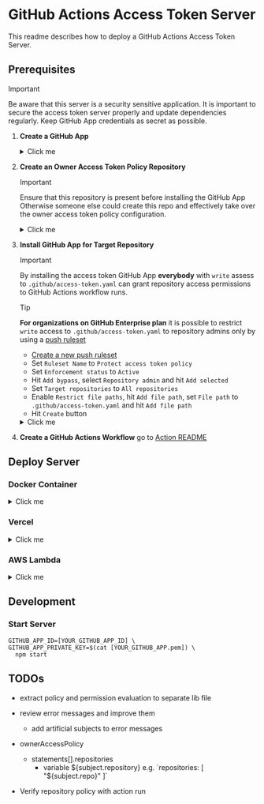 # GitHub Actions Access Token Server

This readme describes how to deploy a GitHub Actions Access Token Server.

## Prerequisites
> [!IMPORTANT]
> Be aware that this server is a security sensitive application.
> It is important to secure the access token server properly and update dependencies regularly.
> Keep GitHub App credentials as secret as possible.

1. **Create a GitHub App** 
    <details><summary>Click me</summary>
    - Create a new GitHub App ([User Scope](https://github.com/settings/apps/new)
      or [Organizations Scope](https://github.com/organizations/YOUR_ORGANIZATION/settings/apps/new))
        - Fill out mandatory fields
        - Deactivate Webhook
        - Add Mandatory `Repository permissions`
            - Single file: `Read-only`
                - Add file path `.github/access-token.yaml` - for repository scoped token policy
                - Add file path `access-token.yaml` - for owner scoped token policy
        - Choose permissions you want to allow to request
        - Hit `Create GitHub App` button
        - Take a note of `App ID`
        - Scroll down to `Private keys` section and click `Generate a private key` button
            - private key (`.pem` file) will be downloaded to your machine automatically

    </details>

2. **Create an Owner Access Token Policy Repository**
    > [!IMPORTANT]
    > Ensure that this repository is present before installing the GitHub App
    > Otherwise someone else could create this repo and effectively take over the owner access token policy configuration.
    
    <details><summary>Click me</summary>
    - Create a new private repository named `.github-access-token`
    - Ensure only owner admins have access to this repository
        - Create owner `access-token.yaml` file at root of the repository with [this template content](/actions/docs/access-token.owner-template.yaml)
        - And adjust the access policy to your liking

    </details>

3. **Install GitHub App for Target Repository**
    > [!IMPORTANT]
    > By installing the access token GitHub App **everybody** with `write` assess to `.github/access-token.yaml` can grant repository access permissions to GitHub Actions workflow runs.
    
    > [!TIP]
    > **For organizations on GitHub Enterprise plan** it is possible to restrict `write` access to `.github/access-token.yaml` to repository admins only by using a [push ruleset](https://docs.github.com/en/repositories/configuring-branches-and-merges-in-your-repository/managing-rulesets/about-rulesets#push-rulesets)
    > - [Create a new push ruleset](https://github.com/organizations/YOUR-ORGANIZATION/settings/rules/new?target=push)
    > - Set `Ruleset Name` to `Protect access token policy`
    > - Set `Enforcement status` to `Active`
    > - Hit `Add bypass`, select `Repository admin` and hit `Add selected`
    > - Set `Target repositories` to `All repositories`
    > - Enable `Restrict file paths`, hit `Add file path`, set `File path` to `.github/access-token.yaml` and hit `Add file path`
    > - Hit `Create` button

    <details><summary>Click me</summary>
    - Go to GitHub Apps ([User Scope](https://github.com/settings/apps)
      or [Organizations Scope](https://github.com/organizations/YOUR_ORGANIZATION/settings/apps))
    - Hit `Edit` button of your access token app
    - Navigate to `Install App`
    - Hit `Install` button of an account to install your access token app for
    - Choose `All repositories` or `Only select repositories`
    - Hit `Install` button

    </details>

4. **Create a GitHub Actions Workflow**
    go to [Action README](/action/README.md)

## Deploy Server

### Docker Container

<details><summary>Click me</summary>

1. **Build Docker Image**
   ```shell
   npm run build:docker-container
   ```

2. **Run Docker Container**
    ```shell
    docker run --rm
     -e GITHUB_APP_ID=[YOUR_GITHUB_APP_ID]> \
     -e GITHUB_APP_PRIVATE_KEY=$(cat [YOUR_GITHUB_APP.pem]>) \
     -p 3000:3000 \
     localhost/github-access-token-server
    ```
    - **Optional environment variables**
        - `GITHUB_ACTIONS_TOKEN_ALLOWED_SUBJECTS`
            - A comma separated list of allowed subject patterns e.g. `repo:octocat/*`
            - If not set or empty all subjects are allowed

3. **Adjust [actions config](../action/config.ts) `api.url` to docker host**
    - e.g. http://YOUR-DOMAIN.com:3000

</details>

### Vercel

<details><summary>Click me</summary>

1. **Fork this repository**

2. **Create a [Vercel App](https://vercel.com/) for your fork**
    - Login to your [Vercel Account](https://vercel.com/)
    - `Add New...` > `Project`
    - `Import` your forked repository
    - Edit `Root Directory` to `server/deployments/vercel`
    - Set environment variables
        - `GITHUB_APP_ID`
        - `GITHUB_APP_PRIVATE_KEY`
        - `GITHUB_ACTIONS_TOKEN_ALLOWED_SUBJECTS`
            - A comma separated list of allowed subject patterns e.g. `repo:octocat/*`
            - If not set or empty all subjects are allowed
    - Hit `Deploy` button
    - Go to project `Settings` > `Domains`
        - `optional` adjust production domain to your liking
    - Take a note of `Production` domain
   - Set function environment variable `GITHUB_ACTIONS_TOKEN_ALLOWED_AUDIENCE` to vercel project `Production` domain

3. **Adjust [actions config](../action/config.ts) `api.url` to vercel project `Production` domain**

* e.g. https://github-actions-access-token.vercel.app

</details>

### AWS Lambda

<details><summary>Click me</summary>

> [!NOTE]
> This deployment will add extra layer of security by using IAM authenticator for AWS Lambda.
> That means that all requests to the server need to be signed with AWS Signature Version 4
> and therefore the server is secured by AWS identity and access management.

1. **Fork this repository**

2. **Deploy Cloudformation Stack**
    - Adjust `GITHUB_ACTIONS_TOKEN_ALLOWED_SUBJECTS` in [app-stack.ts](deployments/aws/infrastructure/lib/app-stack.ts) to add additional layer of security by defining an ACL of subject patterns.
      - e.g. `repo:octocat/*` will allow only repositories of `octocat` owner to request access tokens
    - ```shell
      cd deployments/aws/infrastructure
      cdk deploy
      ```
    - Take a note of the cdk outputs
    - Login to your AWS account web console
    - Edit the `GitHubAppSecret` from cdk output
    - Set `GITHUB_APP_ID` and `GITHUB_APP_PRIVATE_KEY` accordingly to your GitHub App

3. **Adjust [actions config](../action/config.ts) to cdk outputs as follows**
   ```ts
   export const config: Config = {
       api: {
           url: new URL('[cdk.output.ApiUrl]'),
           auth: {
               aws: {
                   roleArn: '[cdk.output.ApiRoleArn]',
                   region: '[cdk.output.ApiRegion]',
                   service: 'lambda',
               },
           },
       },
   }
   ```

</details>

## Development
### Start Server
  ```shell
  GITHUB_APP_ID=[YOUR_GITHUB_APP_ID] \
  GITHUB_APP_PRIVATE_KEY=$(cat [YOUR_GITHUB_APP.pem]) \
    npm start 
  ```

## TODOs

- extract policy and permission evaluation to separate lib file

- review error messages and improve them
    - add artificial subjects to error messages

- ownerAccessPolicy
  - statements[].repositories
    - variable ${subject.repository} e.g. `repositories: [ "${subject.repo}" ]`

- Verify repository policy with action run